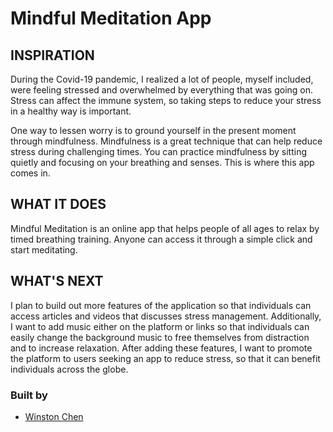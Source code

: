 # Mindful Meditation App 

## INSPIRATION

During the Covid-19 pandemic, I realized a lot of people, myself included, were feeling stressed and overwhelmed by everything that was going on. Stress can affect the immune system, so taking steps to reduce your stress in a healthy way is important.

One way to lessen worry is to ground yourself in the present moment through mindfulness. Mindfulness is a great technique that can help reduce stress during challenging times. You can practice mindfulness by sitting quietly and focusing on your breathing and senses. This is where this app comes in. 

## WHAT IT DOES

Mindful Meditation is an online app that helps people of all ages to relax by timed breathing training. Anyone can access it through a simple click and start meditating.

## WHAT'S NEXT

I plan to build out more features of the application so that individuals can access articles and videos that discusses stress management. Additionally, I want to add music either on the platform or links so that individuals can easily change the background music to free themselves from distraction and to increase relaxation. After adding these features, I want to promote the platform to users seeking an app to reduce stress, so that it can benefit individuals across the globe. 

### Built by 
* [Winston Chen](https://www.linkedin.com/in/winston-c/)
